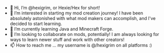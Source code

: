 - 👋 Hi, I’m @hexigrim, or Hexie/Hex for short!
- 👀 I’m interested in starting my mod creation journey! I have been absolutely astonished with what mod makers can accomplish, and I've decided to start learning.
- 🌱 I’m currently learning Java and Minecraft Forge.
- 💞️ I’m looking to collaborate on mods, potentially! I am always looking for ways to learn newer stuff and work with other creators!
- 📫 How to reach me ... my username is @/hexigrim on all platforms :)

<!---
hexigrim/hexigrim is a ✨ special ✨ repository because its `README.md` (this file) appears on your GitHub profile.
You can click the Preview link to take a look at your changes.
--->
